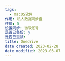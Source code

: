 ```yaml
---
tags:
  - macOS软件
作用: 私人数据同步盘
评价: 5
设置同步: 微软账号
是否已备份: y
是否已重装:
title: Onedrive
date created: 2023-02-28
date modified: 2023-03-07
---
```

